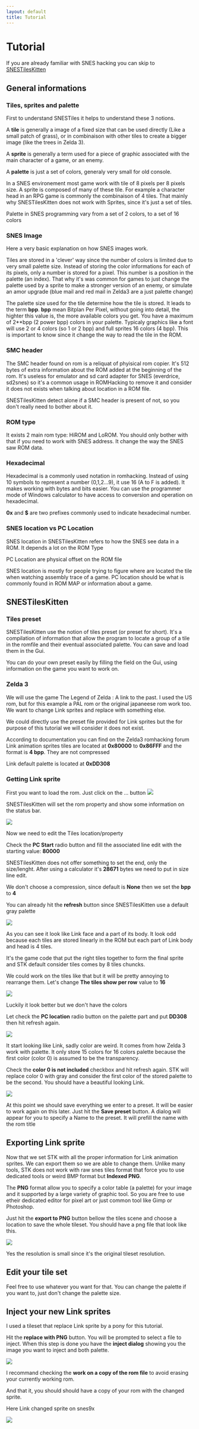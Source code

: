 ```yaml
---
layout: default
title: Tutorial
---
```


# Tutorial

If you are already familiar with SNES hacking you can skip to [SNESTilesKitten](#snestileskitten)

## General informations

### Tiles, sprites and palette

First to understand SNESTiles it helps to understand these 3 notions.

A **tile** is generally a image of a fixed size that can be used directly (Like a small patch of grass), or in combinaison with other tiles to create a bigger image (like the trees in Zelda 3).

A **sprite** is generally a term used for a piece of graphic associated with the main character of a game, or an enemy.

A **palette** is just a set of colors, generaly very small for old console.

In a SNES environement most game work with tile of 8 pixels per 8 pixels size. A sprite is composed of many of these tile. For example a character head in an RPG game is commonly the combinaison of 4 tiles. That mainly why SNESTilesKitten does not work with Sprites, since it's just a set of tiles.

Palette in SNES programming vary from a set of 2 colors, to a set of 16 colors

### SNES Image

Here a very basic explanation on how SNES images work. 

Tiles are stored in a 'clever' way since the number of colors is limited due to very small palette size. Instead of storing the color informations for each of its pixels, only a number is stored for a pixel. This number is a position in the palette (an index). That why it's was common for games to just change the palette used by a sprite to make a stronger version of an enemy, or simulate an amor upgrade (blue mail and red mail in Zelda3 are a just palette change)

The palette size used for the tile determine how the tile is stored. It leads to the term **bpp**. **bpp** mean Bitplan Per Pixel, without going into detail, the highter this value is, the more available colors you get. You have a maximum of 2**bpp (2 power bpp) colors in your palette. Typicaly graphics like a font will use 2 or 4 colors (so 1 or 2 bpp) and full sprites 16 colors (4 bpp). This is important to know since it change the way to read the tile in the ROM.

### SMC header

The SMC header found on rom is a reliquat of phyisical rom copier. It's 512 bytes of extra information about the ROM added at the beginning of the rom. It's useless for emulator and sd card adapter for SNES (everdrice, sd2snes) so it's a common usage in ROMHacking to remove it and consider it does not exists when talking about location in a ROM file.

SNESTilesKitten detect alone if a SMC header is present of not, so you don't really need to bother about it.

### ROM type

It exists 2 main rom type: HiROM and LoROM. You should only bother with that if you need to work with SNES address. It change the way the SNES saw ROM data.

### Hexadecimal

Hexadecimal is a commonly used notation in romhacking. Instead of using 10 symbols to represent a number (0,1,2...9), it use 16 (A to F is added). It makes working with bytes and bits easier. You can use the programmer mode of Windows calculator to have access to conversion and operation on hexadecimal.

**0x** and **$** are two prefixes commonly used to indicate hexadecimal number. 

### SNES location vs PC Location

SNES location in SNESTilesKitten refers to how the SNES see data in a ROM. It depends a lot on the ROM Type

PC Location are physical offset on the ROM file

SNES location is mostly for people trying to figure where are located the tile when watching assembly trace of a game. PC location should be what is commonly found in ROM MAP or information about a game.

## SNESTilesKitten

### Tiles preset

SNESTilesKitten use the notion of tiles preset (or preset for short). It's a compilation of information that allow the program to locate a group of a tile in the romfile and their eventual associated palette. You can save and load them in the Gui.

You can do your own preset easily by filling the field on the Gui, using information on the game you want to work on.

### Zelda 3

We will use the game The Legend of Zelda : A link to the past. I used the US rom, but for this example a PAL rom or the original japaneese rom work too. We want to change Link sprites and replace with something else.

We could directly use the preset file provided for Link sprites but the for purpose of this tutorial we will consider it does not exist.

According to documentation you can find on the Zelda3 romhacking forum
Link animation sprites tiles are located at **0x80000** to **0x86FFF** and the format is **4 bpp**. They are not compressed
 
Link default palette is located at **0xDD308**


### Getting Link sprite

First you want to load the rom. Just click on the ... button
![](https://skarsnik.github.io/SNESTilesKitten/webimage/openrom.png)

SNESTilesKitten will set the rom property and show some information on the status bar.

![](https://skarsnik.github.io/SNESTilesKitten/webimage/openromstatus.png)

Now we need to edit the Tiles location/property

Check the **PC Start** radio button and fill the associated line edit with the starting value:  **80000**

SNESTilesKitten does not offer something to set the end, only the size/lenght. After using a calculator it's **28671** bytes we need to put in size line edit.

We don't choose a compression, since default is **None** then we set the **bpp** to **4**

You can already hit the **refresh** button since SNESTilesKitten use a default gray palette

![](https://skarsnik.github.io/SNESTilesKitten/webimage/defaultbadlinksprite.png)

As you can see it look like Link face and a part of its body. It look odd because each tiles are stored linearly in the ROM but each part of Link body and head is 4 tiles. 

It's the game code that put the right tiles together to form the final sprite and STK default consider tiles comes by 8 tiles chuncks.

We could work on the tiles like that but it will be pretty annoying to rearrange them. Let's change **The tiles show per row** value to **16**

![](https://skarsnik.github.io/SNESTilesKitten/webimage/linkspritenocolor.png)

Luckily it look better but we don't have the colors

Let check the **PC location** radio button on the palette part and put **DD308** then hit refresh again.

![](https://skarsnik.github.io/SNESTilesKitten/webimage/linkspritenbadcolor.png)

It start looking like Link, sadly color are weird. It comes from how Zelda 3 work with palette. It only store 15 colors for 16 colors palette because the first color (color 0) is assumed to be the transparency. 

Check the **color 0 is not included** checkbox and hit refresh again. STK will replace color 0 with gray and consider the first color of the stored palette to be the second. You should have a beautiful looking Link.  

![](https://skarsnik.github.io/SNESTilesKitten/webimage/linkspritegoodcolors.png)

At this point we should save everything we enter to a preset. It will be easier to work again on this later. Just hit the **Save preset** button. A dialog will appear for you to specify a Name to the preset. It will prefill the name with the rom title

## Exporting Link sprite

Now that we set STK with all the proper information for Link animation sprites. We can export them so we are able to change them. Unlike many tools, STK does not work with raw snes tiles format that force you to use dedicated tools or weird BMP format but **Indexed PNG**. 

The **PNG** format allow you to specify a color table (a palette) for your image and it supported by a large variety of graphic tool. So you are free to use etheir dedicated editor for pixel art or just common tool like Gimp or Photoshop.

Just hit the **export to PNG** button bellow the tiles scene and choose a location to save the whole tileset. You should have a png file that look like this.


![](https://skarsnik.github.io/SNESTilesKitten/webimage/completelinksprite.png)

Yes the resolution is small since it's the original tileset resolution.

## Edit your tile set

Feel free to use whatever you want for that. You can change the palette if you want to, just don't change the palette size.

## Inject your new Link sprites

I used a tileset that replace Link sprite by a pony for this tutorial.

Hit the **replace with PNG** button. You will be prompted to select a file to inject. When this step is done you have the **inject dialog** showing you the image you want to inject and both palette.

![](https://skarsnik.github.io/SNESTilesKitten/webimage/injectderpy.png)


I recommand checking the **work on a copy of the rom file** to avoid erasing your currently working rom.

And that it, you should should have a copy of your rom with the changed sprite.

Here Link changed sprite on snes9x


![](https://skarsnik.github.io/SNESTilesKitten/webimage/alttpgamederpy.png)




